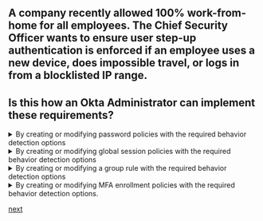 ## A company recently allowed 100% work-from-home for all employees. The Chief Security Officer wants to ensure user step-up authentication is enforced if an employee uses a new device, does impossible travel, or logs in from a blocklisted IP range.
## Is this how an Okta Administrator can implement these requirements?

<details>
  <summary>By creating or modifying password policies with the required behavior detection options</summary>
<p>
  No
</p>
</details>

<details>
  <summary>By creating or modifying global session policies with the required behavior detection options</summary>
<p>
  Yes
</p>
</details>

<details>
  <summary>By creating or modifying a group rule with the required behavior detection options</summary>
<p>
  No
</p>
</details>

<details>
  <summary>By creating or modifying MFA enrollment policies with the required behavior detection options.</summary>
<p>
  No
</p>
</details>

[next](2.md)
